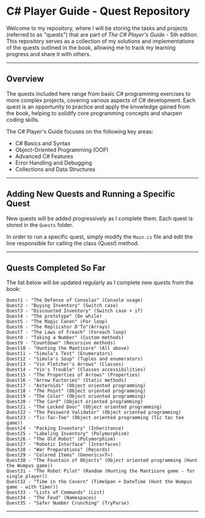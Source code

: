 # C# Player Guide - Quest Repository

Welcome to my repository, where I will be storing the tasks and projects (referred to as "quests") that are part of *The C# Player's Guide* - 5th edition. This repository serves as a collection of my solutions and implementations of the quests outlined in the book, allowing me to track my learning progress and share it with others.

---

## Overview

The quests included here range from basic C# programming exercises to more complex projects, covering various aspects of C# development. Each quest is an opportunity to practice and apply the knowledge gained from the book, helping to solidify core programming concepts and sharpen coding skills. 

The C# Player's Guide focuses on the following key areas:
- C# Basics and Syntax
- Object-Oriented Programming (OOP)
- Advanced C# Features
- Error Handling and Debugging
- Collections and Data Structures

---

## Adding New Quests and Running a Specific Quest

New quests will be added progressively as I complete them. Each quest is stored in the `Quests` folder.

In order to run a specific quest, simply modify the `Main.cs` file and edit the line responsible for calling the class (Quest) method.

---

## Quests Completed So Far
The list below will be updated regularly as I complete new quests from the book:

    Quest1 - "The Defense of Consolas" (Console usage)
    Quest2 - "Buying Inventory" (Switch case)
    Quest3 - "Discounted Inventory" (Switch case + if)
    Quest4 - "The prototype" (Do while)
    Quest5 - "The Magic Canon" (For loop)
    Quest6 - "The Replicator D'To"(Arrays)
    Quest7 - "The Laws of Freach" (Foreach loop)
    Quest8 - "Taking a Number" (Custom methods)
    Quest9 - "Countdown" (Recursive methods)
    Quest10 - "Hunting the Manticore" (All above)
    Quest11 - "Simula's Test" (Enumerators)
    Quest12 - "Simula's Soup" (Tuples and enumerators)
    Quest13 - "Vin Fletcher's Arrows" (Classes)
    Quest14 - "Vin's Trouble" (Classes accessibilities)
    Quest15 - "The Properties of Arrows" (Properties)
    Quest16 - "Arrow Factories" (Static methods)
    Quest17 - "Asteroids" (Object oriented programming)
    Quest18 - "The Point" (Object oriented programming)
    Quest19 - "The Color" (Object oriented programming)
    Quest20 - "The Card" (Object oriented programming)
    Quest21 - "The Locked Door" (Object oriented programming)
    Quest22 - "The Password Validator" (Object oriented programming)
    Quest23 - "Tic-Tac-Toe" (Object oriented programming (Tic tac toe game))
    Quest24 - "Packing Inventory" (Inheritance)
    Quest25 - "Labeling Inventory" (Polymorphism)
    Quest26 - "The Old Robot" (Polymorphism)
    Quest27 - "Robotic Interface" (Interfaces)
    Quest28 - "War Preparations" (Records)
    Quest29 - "Colored Items" (Generics<T>)
    Quest30 - "The Fountain of Objects" (Object oriented programming (Hunt the Wumpus game))
    Quest31 - "The Robot Pilot" (Random (Hunting the Manticore game - for single player))
    Quest32 - "Time in the Cavern" (TimeSpan + DateTime (Hunt the Wumpus game - with timer))
    Quest33 - "Lists of Commands" (List)
    Quest34 - "The Feud" (Namespaces)
    Quest35 - "Safer Number Crunching" (TryParse)

---
